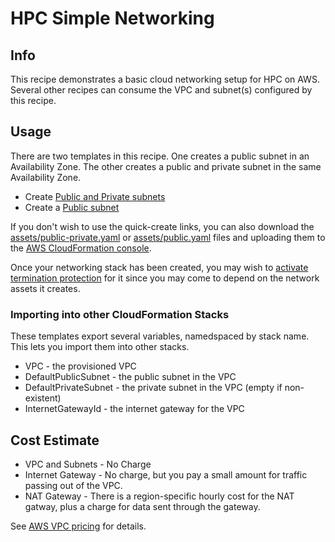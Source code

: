 # HPC Simple Networking

## Info

This recipe demonstrates a basic cloud networking setup for HPC on AWS. Several other recipes can consume the VPC and subnet(s) configured by this recipe. 

## Usage

There are two templates in this recipe. One creates a public subnet in an Availability Zone. The other creates a public and private subnet in the same Availability Zone. 

* Create [Public and Private subnets](https://us-east-2.console.aws.amazon.com/cloudformation/home?region=us-east-2#/stacks/create/review?stackName=simple-networking-pubpriv&templateURL=https://aws-hpc-recipes.s3.us-east-1.amazonaws.com/main/recipes/net/hpc_simple/assets/public-private.yaml)
* Create a [Public subnet](https://us-east-2.console.aws.amazon.com/cloudformation/home?region=us-east-2#/stacks/create/review?stackName=simple-networking-pub&templateURL=https://aws-hpc-recipes.s3.us-east-1.amazonaws.com/main/recipes/net/hpc_simple/assets/public.yaml)

If you don't wish to use the quick-create links, you can also download the [assets/public-private.yaml](assets/public-private.yaml) or [assets/public.yaml](assets/public.yaml) files and uploading them to the [AWS CloudFormation console](https://console.aws.amazon.com/cloudformation).

Once your networking stack has been created, you may wish to [activate termination protection](https://docs.aws.amazon.com/AWSCloudFormation/latest/UserGuide/using-cfn-protect-stacks.html) for it since you may come to depend on the network assets it creates. 

### Importing into other CloudFormation Stacks

These templates export several variables, namedspaced by stack name. This lets you import them into other stacks.

* VPC - the provisioned VPC
* DefaultPublicSubnet - the public subnet in the VPC
* DefaultPrivateSubnet - the private subnet in the VPC (empty if non-existent)
* InternetGatewayId - the internet gateway for the VPC

## Cost Estimate

* VPC and Subnets - No Charge
* Internet Gateway - No charge, but you pay a small amount for traffic passing out of the VPC.
* NAT Gateway - There is a region-specific hourly cost for the NAT gatway, plus a charge for data sent through the gateway.

See [AWS VPC pricing](https://aws.amazon.com/vpc/pricing/) for details.

